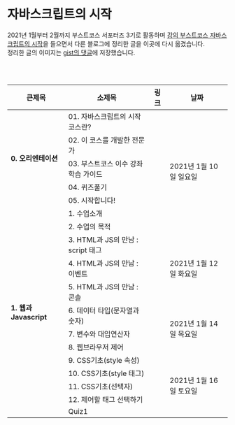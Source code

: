 # 자바스크립트의 시작

2021년 1월부터 2월까지 부스트코스 서포터즈 3기로 활동하며 [강의 부스트코스 자바스크립트의 시작](https://www.boostcourse.org/cs124)을 들으면서 다른 블로그에 정리한 글을 이곳에 다시 옮겼습니다.   
정리한 글의 이미지는 [gist의 댓글](https://gist.github.com/anottrx/22aa2ac9dfabc6ea901b8033a3dd21fc)에 저장했습니다.    

<br />
<br />

<table>
  <thead>
    <tr>
      <th>큰제목</th>
      <th>소제목</th>
      <th>링크</th>
      <th>날짜</th>
    </tr>
  </thead>
  <tbody>
    <tr>
      <td rowspan="5"><strong>0. 오리엔테이션</strong></td>
      <td>01. 자바스크립트의 시작 코스란?</td>
      <td rowspan="7">
      </td>
      <td rowspan="7">2021년 1월 10일 일요일</td>
    </tr>
    <tr>
      <td>02. 이 코스를 개발한 전문가</td>
    </tr>
    <tr>
      <td>03. 부스트코스 이수 강좌 학습 가이드</td>
    </tr>
    <tr>
      <td>04. 퀴즈풀기</td>
    </tr>
    <tr>
      <td>05. 시작합니다!</td>
    </tr>
    <tr>
      <td rowspan="13">
        <strong>1. 웹과 Javascript</strong>
      </td>
      <td>1. 수업소개</td>
    </tr>
    <tr>
      <td>2. 수업의 목적</td>
    </tr>
    <tr>
      <td>3. HTML과 JS의 만남 : script 태그</td>
      <td rowspan="3">
      </td>
      <td rowspan="3">2021년 1월 12일 화요일</td>
    </tr>
    <tr>
      <td>4. HTML과 JS의 만남 : 이벤트</td>
    </tr>
    <tr>
      <td>5. HTML과 JS의 만남 : 콘솔</td>
    </tr>
    <tr>
      <td>6. 데이터 타입(문자열과 숫자)</td>
      <td rowspan="3">
      </td>
      <td rowspan="3">2021년 1월 14일 목요일</td>
    </tr>
    <tr>
      <td>7. 변수와 대입연산자</td>
    </tr>
    <tr>
      <td>8. 웹브라우저 제어</td>
    </tr>
    <tr>
      <td>9. CSS기초(style 속성)</td>
      <td rowspan="5">
      </td>
      <td rowspan="5">2021년 1월 16일 토요일</td>
    </tr>
    <tr>
      <td>10. CSS기초(style 태그)</td>
    </tr>
    <tr>
      <td>11. CSS기초(선택자)</td>
    </tr>
    <tr>
      <td>12. 제어할 태그 선택하기</td>
    </tr>
    <tr>
      <td>Quiz1</td>
    </tr>
  </tbody>
</table>


<br />
<br />